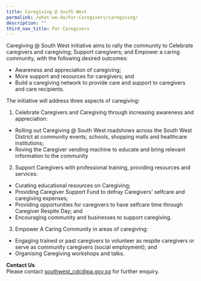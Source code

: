 ```yaml
---
title: Caregiving @ South West
permalink: /what-we-do/For-Caregivers/caregiving/
description: ""
third_nav_title: For Caregivers
---
```

Caregiving @ South West initiative aims to rally the community to Celebrate caregivers and caregiving; Support caregivers; and Empower a caring community, with the following desired outcomes:

*   Awareness and appreciation of caregiving;
*   More support and resources for caregivers; and
*   Build a caregiving network to provide care and support to caregivers and care recipients.

The initiative will address three aspects of caregiving:

1.  Celebrate Caregivers and Caregiving through increasing awareness and appreciation:

*   Rolling out Caregiving @ South West roadshows across the South West District at community events, schools, shopping malls and healthcare institutions;
*   Roving the Caregiver vending machine to educate and bring relevant information to the community 

2.  Support Caregivers with professional training, providing resources and services:

*   Curating educational resources on Caregiving;
*   Providing Caregiver Support Fund to defray Caregivers’ selfcare and caregiving expenses;
*   Providing opportunities for caregivers to have selfcare time through Caregiver Respite Day; and
*   Encouraging community and businesses to support caregiving.

3.  Empower A Caring Community in areas of caregiving:

*   Engaging trained or past caregivers to volunteer as respite caregivers or serve as community caregivers (social employment); and
*   Organising Caregiving workshops and talks.

**Contact Us**  
Please contact  [southwest_cdc@pa.gov.sg](mailto:southwest_cdc@pa.gov.sg) for further enquiry.